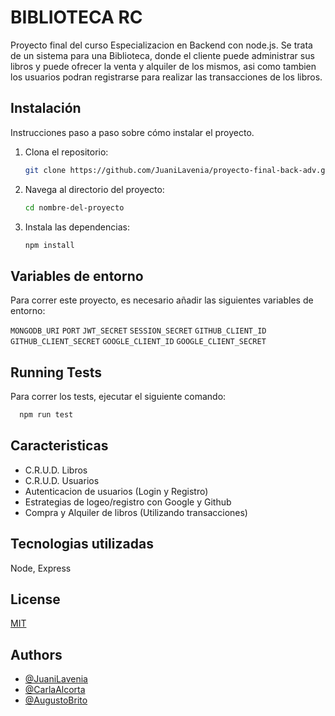 # BIBLIOTECA RC

Proyecto final del curso Especializacion en Backend con node.js.
Se trata de un sistema para una Biblioteca, donde el cliente puede administrar sus libros y puede ofrecer la venta y alquiler de los mismos, asi como tambien los usuarios podran registrarse para realizar las transacciones de los libros.

## Instalación

Instrucciones paso a paso sobre cómo instalar el proyecto.

1. Clona el repositorio:
   ```bash
   git clone https://github.com/JuaniLavenia/proyecto-final-back-adv.git
   ```
2. Navega al directorio del proyecto:
   ```bash
   cd nombre-del-proyecto
   ```
3. Instala las dependencias:
   ```bash
   npm install
   ```

## Variables de entorno

Para correr este proyecto, es necesario añadir las siguientes variables de entorno:

`MONGODB_URI`
`PORT`
`JWT_SECRET`
`SESSION_SECRET`
`GITHUB_CLIENT_ID`
`GITHUB_CLIENT_SECRET`
`GOOGLE_CLIENT_ID`
`GOOGLE_CLIENT_SECRET`

## Running Tests

Para correr los tests, ejecutar el siguiente comando:

```bash
  npm run test
```

## Caracteristicas

- C.R.U.D. Libros
- C.R.U.D. Usuarios
- Autenticacion de usuarios (Login y Registro)
- Estrategias de logeo/registro con Google y Github
- Compra y Alquiler de libros (Utilizando transacciones)

## Tecnologias utilizadas

Node, Express

## License

[MIT](https://choosealicense.com/licenses/mit/)

## Authors

- [@JuaniLavenia](https://github.com/JuaniLavenia)
- [@CarlaAlcorta](https://github.com/carlial)
- [@AugustoBrito](https://github.com/djauguust)
